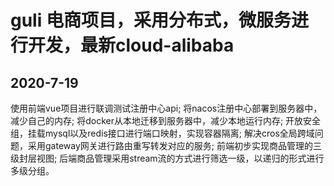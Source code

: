 # guli  电商项目，采用分布式，微服务进行开发，最新cloud-alibaba

## 2020-7-19 
 使用前端vue项目进行联调测试注册中心api;
 将nacos注册中心部署到服务器中，减少自己的内存;
 将docker从本地迁移到服务器中，减少本地运行内存;
 开放安全组，挂载mysql以及redis接口进行端口映射，实现容器隔离;
 解决cros全局跨域问题，采用gateway网关进行路由重写转发对应的服务;
 前端初步实现商品管理的三级封层视图;
 后端商品管理采用stream流的方式进行筛选一级，以递归的形式进行多级分组。
